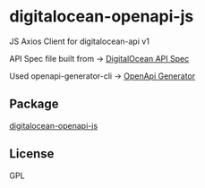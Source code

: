 # digitalocean-openapi-js

JS Axios Client for digitalocean-api v1

API Spec file built from -> [DigitalOcean API Spec](https://github.com/digitalocean/openapi.git)

Used openapi-generator-cli -> [OpenApi Generator](https://github.com/OpenAPITools/openapi-generator-cli.git)

## Package
[digitalocean-openapi-js](https://www.npmjs.com/package/digitalocean-openapi-js)

## License

GPL
